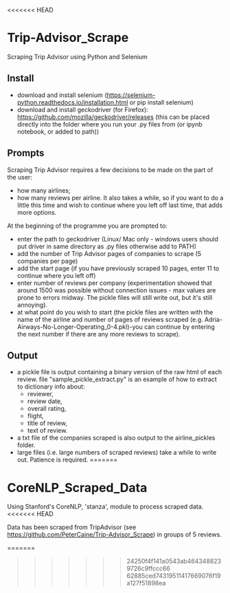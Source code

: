 <<<<<<< HEAD
# Trip-Advisor_Scrape
Scraping Trip Advisor using Python and Selenium

## Install

- download and install selenium (https://selenium-python.readthedocs.io/installation.html or pip install selenium)
- download and install geckodriver (for Firefox): https://github.com/mozilla/geckodriver/releases (this can be placed directly into the folder where you run your .py files from (or ipynb notebook, or added to path))

## Prompts
Scraping Trip Advisor requires a few decisions to be made on the part of the user:
- how many airlines; 
- how many reviews per airline. 
It also takes a while, so if you want to do a little this time and wish to continue where you left off last time, that adds more options.

At the beginning of the programme you are prompted to:
- enter the path to geckodriver (Linux/ Mac only - windows users should put driver in same directory as .py files otherwise add to PATH)
- add the number of Trip Advisor pages of companies to scrape (5 companies per page)
- add the start page (if you have previously scraped 10 pages, enter 11 to continue where you left off)
- enter number of reviews per company (experimentation showed that around 1500 was possible without connection issues - max values are prone to errors midway. The pickle files will still write out, but it's still annoying).
- at what point do you wish to start (the pickle files are written with the name of the airline and number of pages of reviews scraped (e.g. Adria-Airways-No-Longer-Operating_0-4.pkl)-you can continue by entering the next number if there are any more reviews to scrape).

## Output

- a pickle file is output containing a binary version of the raw html of each review. file "sample_pickle_extract.py" is an example of how to extract to dictionary info about:
    - reviewer, 
    - review date, 
    - overall rating, 
    - flight, 
    - title of review, 
    - text of review. 
- a txt file of the companies scraped is also output to the airline_pickles folder.
- large files (i.e. large numbers of scraped reviews) take a while to write out. Patience is required.
=======
# CoreNLP_Scraped_Data
Using Stanford's CoreNLP, 'stanza', module to process scraped data.
<<<<<<< HEAD

Data has been scraped from TripAdvisor (see https://github.com/PeterCaine/Trip-Advisor_Scrape) in groups of 5 reviews.

=======
>>>>>>> 24250f4f141a0543ab4643488239726c9ffccc66
>>>>>>> 62885ced74319511417669076f19a127f51898ea
